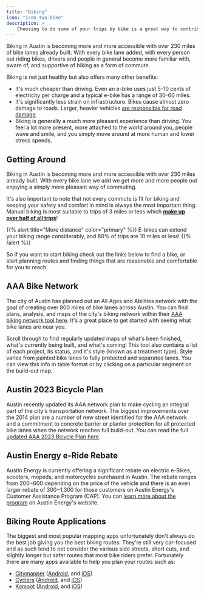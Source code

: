 ```yaml
---
title: "Biking"
icon: "icon twa-bike"
description: >
    Choosing to do some of your trips by bike is a great way to contribute to urbanism in Austin. Learn more about getting around today and what's coming.
---
```


Biking in Austin is becoming more and more accessible with over 230 miles of bike lanes already built. With every bike lane added, with every person out riding bikes, drivers and people in general become more familiar with, aware of, and supportive of biking as a form of commute.

Biking is not just healthy but also offers many other benefits:

- It's much cheaper than driving. Even an e-bike uses just 5-10 cents of electricity per charge and a typical e-bike has a range of 30-60 miles.
- It's significantly less strain on infrastructure. Bikes cause almost zero damage to roads. Larger, heavier vehicles [are responsible for road damage](https://en.m.wikipedia.org/wiki/Fourth_power_law).
- Biking is generally a much more pleasant experience than driving. You feel a lot more present, more attached to the world around you, people wave and smile, and you simply move around at more human and lower stress speeds.

## Getting Around

Biking in Austin is becoming more and more accessible with over 230 miles already built. With every bike lane we add we get more and more people out enjoying a simply more pleasant way of commuting.

It's also important to note that not every commute is fit for biking and keeping your safety and comfort in mind is always the most important thing. Manual biking is most suitable to trips of 3 miles or less which **[make up over half of all trips](https://www.energy.gov/eere/vehicles/articles/fotw-1230-march-21-2022-more-half-all-daily-trips-were-less-three-miles-2021)**!

{{% alert title="More distance" color="primary" %}}
E-bikes can extend your biking range considerably, and 80% of trips are 10 miles or less!
{{% /alert %}}

So if you want to start biking check out the links below to find a bike, or start planning routes and finding things that are reasonable and comfortable for you to reach.

## AAA Bike Network

The city of Austin has planned out an All Ages and Abilities network with the goal of creating over 800 miles of bike lanes across Austin. You can find plans, analysis, and maps of the city's biking network within their [AAA biking network tool here](https://austin.maps.arcgis.com/apps/MapJournal/index.html?appid=dba125033d42453491b36ea5fb935eea). It's a great place to get started with seeing what bike lanes are near you.

Scroll through to find regularly updated maps of what's been finished, what's currently being built, and what's coming! This tool also contains a list of each project, its status, and it's style (known as a treatment type). Style varies from painted bike lanes to fully protected and separated lanes. You can view this info in table format or by clicking on a particular segment on the build-out map.

## Austin 2023 Bicycle Plan

Austin recently updated its AAA network plan to make cycling an integral part of the city's transportation network. The biggest improvements over the 2014 plan are a number of new street identified for the AAA network and  a commitment to concrete barrier or planter protection for all protected bike lanes when the network reaches full build-out. You can read the full [updated AAA 2023 Bicycle Plan here](https://acrobat.adobe.com/link/track?uri=urn%3Aaaid%3Ascds%3AUS%3Aab8e2bdd-f183-3e4d-bbc1-187138049fba).

## Austin Energy e-Ride Rebate

Austin Energy is currently offering a significant rebate on electric e-Bikes, scooters, mopeds, and motorcycles purchased in Austin. The rebate ranges from $200-$600 depending on the price of the vehicle and there is an even larger rebate of $300-$1,300 for those customers on Austin Energy's Customer Assistance Program (CAP). You can [learn more about the program](https://austinenergy.com/green-power/plug-in-austin/more-ways-to-go-electric/e-ride-rebate) on Austin Energy's website.

## Biking Route Applications

The biggest and most popular mapping apps unfortunately don't always do the best job giving you the best biking routes. They're still very car-focused and as such tend to not consider the various side streets, short cuts, and slightly longer but safer routes that most bike riders prefer. Fortunately there are many apps available to help you plan your routes such as:

- [Citymapper](https://citymapper.com/) ([Android](https://play.google.com/store/apps/details?id=com.citymapper.app.release&hl), and [iOS](https://apps.apple.com/us/app/citymapper-all-live-transit/id469463298))
- [Cyclers](https://cyclers.app/) ([Android](https://play.google.com/store/apps/details?id=com.umotional.bikeapp&hl=en), and [iOS](https://apps.apple.com/cz/app/cyclers-bike-map-navigation/id1213867271))
- [Komoot](https://www.komoot.com/) ([Android](https://play.google.com/store/apps/details?hl=en&id=de.komoot.android), and [iOS](https://apps.apple.com/us/app/komoot-hike-bike-run/id447374873))
